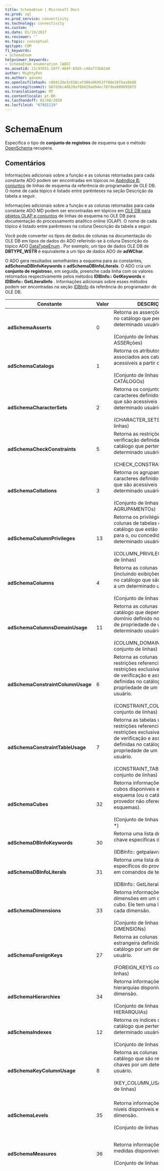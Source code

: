 ```yaml
---
title: SchemaEnum | Microsoft Docs
ms.prod: sql
ms.prod_service: connectivity
ms.technology: connectivity
ms.custom: ''
ms.date: 01/19/2017
ms.reviewer: ''
ms.topic: conceptual
apitype: COM
f1_keywords:
- SchemaEnum
helpviewer_keywords:
- SchemaEnum enumeration [ADO]
ms.assetid: 21c97651-297f-469f-b5b5-c48af72b62a8
author: MightyPen
ms.author: genemi
ms.openlocfilehash: c064120e3c658cafd88a96953ff00e18fbaa9b88
ms.sourcegitcommit: b87d36c46b39af8b929ad94ec707dee8800950f5
ms.translationtype: MT
ms.contentlocale: pt-BR
ms.lasthandoff: 02/08/2020
ms.locfileid: "67931119"
---
```

# <a name="schemaenum"></a>SchemaEnum
Especifica o tipo de **conjunto de registros** de esquema que o método [OpenSchema](../../../ado/reference/ado-api/openschema-method.md) recupera.  
  
## <a name="remarks"></a>Comentários  
 Informações adicionais sobre a função e as colunas retornadas para cada constante ADO podem ser encontradas em tópicos no [Apêndice B: conjuntos](https://msdn.microsoft.com/2b5fbf03-e50d-44ee-bc57-5a57666c55f1) de linhas de esquema da referência do programador de OLE DB. O nome de cada tópico é listado entre parênteses na seção Descrição da tabela a seguir.  
  
 Informações adicionais sobre a função e as colunas retornadas para cada constante ADO MD podem ser encontradas em tópicos em [OLE DB para objetos OLAP e conjuntos](https://msdn.microsoft.com/d20bb2a6-68bd-423f-9ec8-eb930cd0c144) de linhas de esquema no OLE DB para documentação do processamento analítico online (OLAP). O nome de cada tópico é listado entre parênteses na coluna Descrição da tabela a seguir.  
  
 Você pode converter os tipos de dados de colunas na documentação do OLE DB em tipos de dados do ADO referindo-se à coluna Descrição do tópico ADO [DataTypeEnum](../../../ado/reference/ado-api/datatypeenum.md) . Por exemplo, um tipo de dados OLE DB de **DBTYPE_WSTR** é equivalente a um tipo de dados ADO de **adWChar**.  
  
 O ADO gera resultados semelhantes a esquema para as constantes, **adSchemaDBInfoKeywords** e **adSchemaDBInfoLiterals**. O ADO cria um **conjunto de registros**e, em seguida, preenche cada linha com os valores retornados respectivamente pelos métodos **IDBInfo:: GetKeywords** e **IDBInfo:: GetLiteralInfo** . Informações adicionais sobre esses métodos podem ser encontradas na seção [IDBInfo](https://msdn.microsoft.com/3f5ad97f-3fc6-4f21-b691-f6911e4007f3) da referência do programador de OLE DB.  
  
|Constante|Valor|DESCRIÇÃO|Colunas de restrição|  
|--------------|-----------|-----------------|------------------------|  
|**adSchemaAsserts**|0|Retorna as asserções definidas no catálogo que pertencem a um determinado usuário.<br /><br /> (Conjunto de linhas de ASSERções)|CONSTRAINT_CATALOG CONSTRAINT_SCHEMA CONSTRAINT_NAME|  
|**adSchemaCatalogs**|1|Retorna os atributos físicos associados aos catálogos acessíveis a partir do DBMS.<br /><br /> (Conjunto de linhas de CATÁLOGOs)|CATALOG_NAME|  
|**adSchemaCharacterSets**|2|Retorna os conjuntos de caracteres definidos no catálogo que são acessíveis a um determinado usuário.<br /><br /> (CHARACTER_SETS conjunto de linhas)|CHARACTER_SET_CATALOG CHARACTER_SET_SCHEMA CHARACTER_SET_NAME|  
|**adSchemaCheckConstraints**|5|Retorna as restrições de verificação definidas no catálogo que pertencem a um determinado usuário.<br /><br /> (CHECK_CONSTRAINTS) Linhas|CONSTRAINT_CATALOG CONSTRAINT_SCHEMA CONSTRAINT_NAME|  
|**adSchemaCollations**|3|Retorna os agrupamentos de caracteres definidos no catálogo que são acessíveis a um determinado usuário.<br /><br /> (Conjunto de linhas de AGRUPAMENTOs)|COLLATION_CATALOG COLLATION_SCHEMA COLLATION_NAME|  
|**adSchemaColumnPrivileges**|13|Retorna os privilégios em colunas de tabelas definidas no catálogo que estão disponíveis para o, ou concedidas pelo, um determinado usuário.<br /><br /> (COLUMN_PRIVILEGES conjunto de linhas)|TABLE_CATALOG TABLE_SCHEMA TABLE_NAME COLUMN_NAME GRANTOR GRANTEE|  
|**adSchemaColumns**|4|Retorna as colunas de tabelas (incluindo exibições) definidas no catálogo que são acessíveis a um determinado usuário.<br /><br /> (Conjunto de linhas de colunas)|TABLE_CATALOG TABLE_SCHEMA TABLE_NAME COLUMN_NAME|  
|**adSchemaColumnsDomainUsage**|11|Retorna as colunas definidas no catálogo que dependem de um domínio definido no catálogo e de propriedade de um determinado usuário.<br /><br /> (COLUMN_DOMAIN_USAGE conjunto de linhas)|DOMAIN_CATALOG DOMAIN_SCHEMA DOMAIN_NAME COLUMN_NAME|  
|**adSchemaConstraintColumnUsage**|6|Retorna as colunas usadas por restrições referenciais, restrições exclusivas, restrições de verificação e asserções, definidas no catálogo e de propriedade de um determinado usuário.<br /><br /> (CONSTRAINT_COLUMN_USAGE conjunto de linhas)|TABLE_CATALOG TABLE_SCHEMA TABLE_NAME COLUMN_NAME|  
|**adSchemaConstraintTableUsage**|7|Retorna as tabelas usadas por restrições referenciais, restrições exclusivas, restrições de verificação e asserções definidas no catálogo e de propriedade de um determinado usuário.<br /><br /> (CONSTRAINT_TABLE_USAGE conjunto de linhas)|TABLE_CATALOG TABLE_SCHEMA TABLE_NAME|  
|**adSchemaCubes**|32|Retorna informações sobre os cubos disponíveis em um esquema (ou o catálogo, se o provedor não oferecer suporte a esquemas).<br /><br /> (Conjunto de linhas de CUBOs *)|CATALOG_NAME SCHEMA_NAME CUBE_NAME|  
|**adSchemaDBInfoKeywords**|30|Retorna uma lista de palavras-chave específicas do provedor.<br /><br /> (IDBInfo:: getpalavra-chave)|\<Nenhum>|  
|**adSchemaDBInfoLiterals**|31|Retorna uma lista de literais específicos do provedor usados em comandos de texto.<br /><br /> (IDBInfo:: GetLiteralInfo)|\<Nenhum>|  
|**adSchemaDimensions**|33|Retorna informações sobre as dimensões em um determinado cubo. Ele tem uma linha para cada dimensão.<br /><br /> (Conjunto de linhas DIMENSIONs)|CATALOG_NAME SCHEMA_NAME CUBE_NAME DIMENSION_NAME DIMENSION_UNIQUE_NAME|  
|**adSchemaForeignKeys**|27|Retorna as colunas de chave estrangeira definidas no catálogo por um determinado usuário.<br /><br /> (FOREIGN_KEYS conjunto de linhas)|PK_TABLE_CATALOG PK_TABLE_SCHEMA PK_TABLE_NAME FK_TABLE_CATALOG FK_TABLE_SCHEMA FK_TABLE_NAME|  
|**adSchemaHierarchies**|34|Retorna informações sobre as hierarquias disponíveis em uma dimensão.<br /><br /> (Conjunto de linhas de HIERARQUIAs)|CATALOG_NAME SCHEMA_NAME CUBE_NAME DIMENSION_UNIQUE_NAME HIERARCHY_NAME HIERARCHY_UNIQUE_NAME|  
|**adSchemaIndexes**|12|Retorna os índices definidos no catálogo que pertencem a um determinado usuário.<br /><br /> (Conjunto de linhas de índices)|TIPO DE INDEX_NAME DE TABLE_SCHEMA DE TABLE_CATALOG TABLE_NAME|  
|**adSchemaKeyColumnUsage**|8|Retorna as colunas definidas no catálogo que são restritas como chaves por um determinado usuário.<br /><br /> (KEY_COLUMN_USAGE conjunto de linhas)|CONSTRAINT_CATALOG CONSTRAINT_SCHEMA CONSTRAINT_NAME TABLE_CATALOG TABLE_SCHEMA TABLE_NAME COLUMN_NAME|  
|**adSchemaLevels**|35|Retorna informações sobre os níveis disponíveis em uma dimensão.<br /><br /> (Conjunto de linhas de níveis)|CATALOG_NAME SCHEMA_NAME CUBE_NAME DIMENSION_UNIQUE_NAME HIERARCHY_UNIQUE_NAME LEVEL_NAME LEVEL_UNIQUE_NAME|  
|**adSchemaMeasures**|36|Retorna informações sobre as medidas disponíveis.<br /><br /> (Conjunto de linhas MEASUREs)|CATALOG_NAME SCHEMA_NAME CUBE_NAME MEASURE_NAME MEASURE_UNIQUE_NAME|  
|**adSchemaMembers**|38|Retorna informações sobre os membros disponíveis.<br /><br /> (Conjunto de linhas Membros)|CATALOG_NAME SCHEMA_NAME CUBE_NAME DIMENSION_UNIQUE_NAME HIERARCHY_UNIQUE_NAME LEVEL_UNIQUE_NAME LEVEL_NUMBER MEMBER_NAME MEMBER_UNIQUE_NAME MEMBER_CAPTION MEMBER_TYPE Tree Operator. Para obter mais informações, consulte OLE DB para OLAP (processamento analítico online).|  
|**adSchemaPrimaryKeys**|28|Retorna as colunas de chave primária definidas no catálogo por um determinado usuário.<br /><br /> (PRIMARY_KEYS conjunto de linhas)|PK_TABLE_CATALOG PK_TABLE_SCHEMA PK_TABLE_NAME|  
|**adSchemaProcedureColumns**|29|Retorna informações sobre as colunas de conjuntos de linhas retornadas por procedimentos.<br /><br /> (PROCEDURE_COLUMNS conjunto de linhas)|PROCEDURE_CATALOG PROCEDURE_SCHEMA PROCEDURE_NAME COLUMN_NAME|  
|**adSchemaProcedureParameters**|26|Retorna informações sobre os parâmetros e códigos de retorno de procedimentos.<br /><br /> (PROCEDURE_PARAMETERS conjunto de linhas)|PROCEDURE_CATALOG PROCEDURE_SCHEMA PROCEDURE_NAME PARAMETER_NAME|  
|**adSchemaProcedures**|16|Retorna os procedimentos definidos no catálogo que pertencem a um determinado usuário.<br /><br /> (Conjunto de linhas de procedimentos)|PROCEDURE_CATALOG PROCEDURE_SCHEMA PROCEDURE_NAME PROCEDURE_TYPE|  
|**adSchemaProperties**|37|Retorna informações sobre as propriedades disponíveis para cada nível da dimensão.<br /><br /> (Conjunto de linhas Propriedades)|CATALOG_NAME SCHEMA_NAME CUBE_NAME DIMENSION_UNIQUE_NAME HIERARCHY_UNIQUE_NAME LEVEL_UNIQUE_NAME MEMBER_UNIQUE_NAME PROPERTY_TYPE PROPERTY_NAME|  
|**adSchemaProviderSpecific**|-1|Usado se o provedor definir suas próprias consultas de esquema não padrão.|\<> específicas do provedor|  
|**adSchemaProviderTypes**|22|Retorna os tipos de dados (base) suportados pelo provedor de dados.<br /><br /> (PROVIDER_TYPES conjunto de linhas)|DATA_TYPE BEST_MATCH|  
|**AdSchemaReferentialConstraints**|9|Retorna as restrições referenciais definidas no catálogo que pertencem a um determinado usuário.<br /><br /> (REFERENTIAL_CONSTRAINTS conjunto de linhas)|CONSTRAINT_CATALOG CONSTRAINT_SCHEMA CONSTRAINT_NAME|  
|**adSchemaSchemata**|17|Retorna os esquemas (objetos de banco de dados) que pertencem a um determinado usuário.<br /><br /> (Conjunto de linhas SCHEMATA)|CATALOG_NAME SCHEMA_NAME SCHEMA_OWNER|  
|**adSchemaSQLLanguages**|18|Retorna os níveis de conformidade, as opções e os dialetos suportados pelos dados de processamento da implementação SQL definidos no catálogo.<br /><br /> (SQL_LANGUAGES conjunto de linhas)|\<Nenhum>|  
|**adSchemaStatistics**|19|Retorna as estatísticas definidas no catálogo que pertencem a um determinado usuário.<br /><br /> (Conjunto de linhas de estatísticas)|TABLE_CATALOG TABLE_SCHEMA TABLE_NAME|  
|**adSchemaTableConstraints**|10|Retorna as restrições de tabela definidas no catálogo que pertencem a um determinado usuário.<br /><br /> (TABLE_CONSTRAINTS conjunto de linhas)|CONSTRAINT_CATALOG CONSTRAINT_SCHEMA CONSTRAINT_NAME TABLE_CATALOG TABLE_SCHEMA TABLE_NAME CONSTRAINT_TYPE|  
|**adSchemaTablePrivileges**|14|Retorna os privilégios em tabelas definidas no catálogo que estão disponíveis para o, ou concedidas pelo, um determinado usuário.<br /><br /> (TABLE_PRIVILEGES conjunto de linhas)|TABLE_CATALOG TABLE_SCHEMA TABLE_NAME GRANTOR GRANTEE|  
|**adSchemaTables**|20|Retorna as tabelas (incluindo exibições) definidas no catálogo que são acessíveis a um determinado usuário.<br /><br /> (Conjunto de linhas de tabelas)|TABLE_CATALOG TABLE_SCHEMA TABLE_NAME TABLE_TYPE|  
|**adSchemaTranslations**|21|Retorna as conversões de caracteres definidas no catálogo que são acessíveis a um determinado usuário.<br /><br /> (Conjunto de linhas de TRADUções)|TRANSLATION_CATALOG TRANSLATION_SCHEMA TRANSLATION_NAME|  
|**adSchemaTrustees**|11,8|Reservado para uso futuro.||  
|**adSchemaUsagePrivileges**|15|Retorna os privilégios de uso em objetos definidos no catálogo que estão disponíveis para o, ou concedidos pelo, um determinado usuário.<br /><br /> (USAGE_PRIVILEGES conjunto de linhas)|OBJECT_CATALOG OBJECT_SCHEMA OBJECT_NAME OBJECT_TYPE CONCESSOR ENTIDADE AUTORIZADA|  
|**adSchemaViewColumnUsage**|24|Retorna as colunas nas quais as tabelas exibidas, definidas no catálogo e de propriedade de um determinado usuário, são dependentes.<br /><br /> (VIEW_COLUMN_USAGE conjunto de linhas)|VIEW_CATALOG VIEW_SCHEMA VIEW_NAME|  
|**adSchemaViews**|23|Retorna as exibições definidas no catálogo que são acessíveis a um determinado usuário.<br /><br /> (Conjunto de linhas views)|TABLE_CATALOG TABLE_SCHEMA TABLE_NAME|  
|**adSchemaViewTableUsage**|25|Retorna as tabelas nas quais as tabelas exibidas, definidas no catálogo e de propriedade de um determinado usuário, são dependentes.<br /><br /> (VIEW_TABLE_USAGE conjunto de linhas)|VIEW_CATALOG VIEW_SCHEMA VIEW_NAME|  
  
## <a name="adowfc-equivalent"></a>Equivalente do ADO/WFC  
 Pacote: **com. ms. wfc. Data**  
  
|Constante|  
|--------------|  
|AdoEnums. Schema. ASSERTs|  
|AdoEnums. Schema. CATALOGs|  
|AdoEnums. Schema. CHARACTERSETS|  
|AdoEnums. Schema. CHECKCONSTRAINTS|  
|AdoEnums. Schema. AGRUPAMENTOs|  
|AdoEnums. Schema. COLUMNPRIVILEGES|  
|AdoEnums. Schema. COLUMNS|  
|AdoEnums. Schema. COLUMNSDOMAINUSAGE|  
|AdoEnums. Schema. CONSTRAINTCOLUMNUSAGE|  
|AdoEnums. Schema. CONSTRAINTTABLEUSAGE|  
|AdoEnums. Schema. CUBEs|  
|AdoEnums. Schema. DBINFOKEYWORDS|  
|AdoEnums. Schema. DBINFOLITERALS|  
|AdoEnums. Schema. DIMENSIONs|  
|AdoEnums. Schema. FOREIGNKEYS|  
|AdoEnums. Schema. HIERARQUIAs|  
|AdoEnums. Schema. Indexes|  
|AdoEnums. Schema. KEYCOLUMNUSAGE|  
|AdoEnums. Schema. LEVELs|  
|AdoEnums. Schema. MEASUREs|  
|AdoEnums. Schema. MEMBERs|  
|AdoEnums. Schema. PRIMARYKEY|  
|AdoEnums. Schema. PROCEDURECOLUMNS|  
|AdoEnums. Schema. PROCEDUREparameters|  
|AdoEnums. Schema. PROCEDUREs|  
|AdoEnums. Schema. PROPERTIES|  
|AdoEnums. Schema. PROVIDERSPECIFIC|  
|AdoEnums. Schema. PROVIDERTYPES|  
|AdoEnums. Schema. REFERENTIALCONTRAINTS|  
|AdoEnums. Schema. SCHEMATA|  
|AdoEnums. Schema. sqlidiomas|  
|AdoEnums. Schema. STATISTICs|  
|AdoEnums. Schema. TABLECONSTRAINTS|  
|AdoEnums. Schema. TABLEPRIVILEGES|  
|AdoEnums. Schema. TABLEs|  
|AdoEnums. Schema. TRANSLATIONs|  
|AdoEnums. Schema. TRUSTers|  
|AdoEnums. Schema. USAGEPRIVILEGES|  
|AdoEnums. Schema. VIEWCOLUMNUSAGE|  
|AdoEnums. Schema. views|  
|AdoEnums. Schema. VIEWTABLEUSAGE|  
  
## <a name="applies-to"></a>Aplica-se A  
 [Método OpenSchema](../../../ado/reference/ado-api/openschema-method.md)
